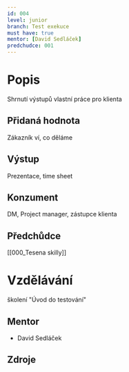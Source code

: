 ```yaml
---
id: 004
level: junior
branch: Test exekuce
must have: true
mentor: [David Sedláček]
predchudce: 001
---
```



# Popis
Shrnutí výstupů vlastní práce pro klienta

## Přidaná hodnota
Zákazník ví, co děláme

## Výstup
Prezentace, time sheet

## Konzument
DM, Project manager, zástupce klienta

## Předchůdce
[[000_Tesena skilly]]

# Vzdělávání
školení "Úvod do testování"

## Mentor
- David Sedláček

## Zdroje